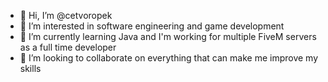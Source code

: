 - 👋 Hi, I’m @cetvoropek
- 👀 I’m interested in software engineering and game development
- 🌱 I’m currently learning Java and I'm working for multiple FiveM servers as a full time developer
- 💞️ I’m looking to collaborate on everything that can make me improve my skills

<!---
cetvoropek/cetvoropek is a ✨ special ✨ repository because its `README.md` (this file) appears on your GitHub profile.
You can click the Preview link to take a look at your changes.
--->
